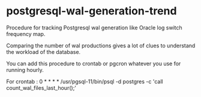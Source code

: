 # postgresql-wal-generation-trend
Procedure for tracking Postgresql wal generation like Oracle log switch frequency map.

Comparing the number of wal productions gives a lot of clues to understand the workload of the database.


You can add this procedure to crontab or pgcron whatever you use for running hourly. 

For crontab : 
0 * * * * /usr/pgsql-11/bin/psql -d postgres -c 'call count_wal_files_last_hour();'

